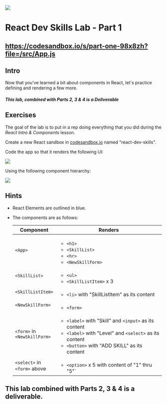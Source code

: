 <img src="https://i.imgur.com/pg98OTd.png">

# React Dev Skills Lab - Part 1
## https://codesandbox.io/s/part-one-98x8zh?file=/src/App.js
## Intro

Now that you've learned a bit about components in React, let's practice defining and rendering a few more.

##### This lab, combined with Parts 2, 3 & 4 is a Deliverable

## Exercises

The goal of the lab is to put in a rep doing everything that you did during the _React Intro & Components_ lesson.

Create a new React sandbox in [codesandbox.io](https://codesandbox.io) named "react-dev-skills".

Code the app so that it renders the following UI:

<img src="https://i.imgur.com/a1YSt4R.png">

Using the following component hierarchy:

<img src="https://i.imgur.com/Z7yRF8b.png">

## Hints

- React Elements are outlined in blue.

- The components are as follows:

  | Component | Renders |
  |---|---|
  | `<App>` | <ul><li>`<h1>`</li><li>`<SkillList>`</li><li>`<hr>`</li><li>`<NewSkillForm>`</li></ul> |
  | `<SkillList>` | <ul><li>`<ul>`</li><li>`<SkillListItem>` x 3</li></ul> |
  | `<SkillListItem>` | <ul><li>`<li>` with "SkillListItem" as its content</li></ul> |
  | `<NewSkillForm>` | <ul><li>`<form>`</li></ul> |
  | `<form>` in<br>`<NewSkillForm>`  | <ul><li>`<label>` with "Skill" and `<input>` as its content</li><li>`<label>` with "Level" and `<select>` as its content</li><li>`<button>` with "ADD SKILL" as its content</li></ul> |
  | `<select>` in<br>`<form>` above | <ul><li>`<option>` x 5 with content of "1" thru "5"`</li></ul> |

## This lab combined with Parts 2, 3 & 4 is a deliverable.
